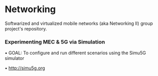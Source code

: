 # Networking
Softwarized and virtualized mobile networks (aka Networking II) group project's repository.

### Experimenting MEC & 5G via Simulation
• GOAL: To configure and run different scenarios using the Simu5G simulator

• http://simu5g.org
